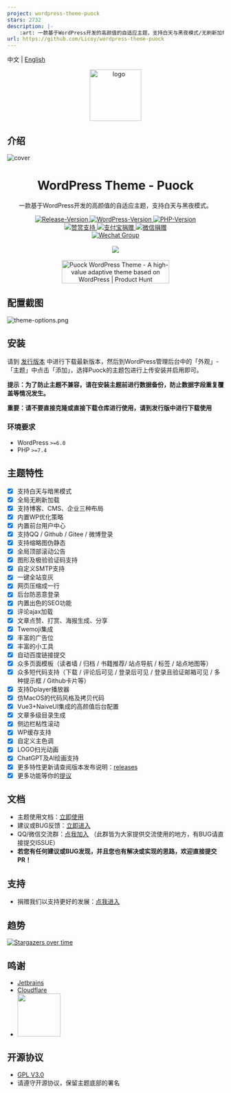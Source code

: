 ```yaml
---
project: wordpress-theme-puock
stars: 2732
description: |-
    :art: 一款基于WordPress开发的高颜值的自适应主题，支持白天与黑夜模式/无刷新加载/第三方登录等众多功能 | A high-value adaptive theme based on WordPress, supports light and dark modes, no refresh loading, etc.
url: https://github.com/Licoy/wordpress-theme-puock
---
```


中文 | [English](./README_EN.md)

<div align="center">
<img alt="logo" height="120" src="./assets/img/logo/puock.png" width="120"/>
</div>

## 介绍

![cover](./screenshot.png)

<div align="center">
    <h1>WordPress Theme - Puock</h1>
    <p>一款基于WordPress开发的高颜值的自适应主题，支持白天与黑夜模式。</p>
      <a target="_blank" href="https://github.com/Licoy/wordpress-theme-puock/releases/latest">
        <img src="https://img.shields.io/github/v/release/Licoy/wordpress-theme-puock.svg?logo=git" alt="Release-Version">
      </a>
    <a target="_blank" href="https://github.com/Licoy/wordpress-theme-puock">
        <img src="https://img.shields.io/badge/WordPress-V5.0+-0099CC.svg?logo=wordpress" alt="WordPress-Version">
      </a>
    <a target="_blank" href="https://github.com/Licoy/wordpress-theme-puock">
        <img src="https://img.shields.io/badge/PHP-V7.4+-666699.svg?logo=php" alt="PHP-Version">
      </a>
    <br>
    <a target="_blank" href="https://licoy.cn/puock-theme-sponsor.html">
        <img src="https://img.shields.io/badge/赞赏-开发不易-CC3333.svg?logo=Buy-Me-A-Coffee" alt="赞赏支持">
      </a>
    <a target="_blank" href="https://licoy.cn/puock-theme-sponsor.html">
        <img src="https://img.shields.io/badge/捐赠-支付宝-00a2ef.svg?logo=AliPay" alt="支付宝捐赠">
      </a>
    <a target="_blank" href="https://licoy.cn/puock-theme-sponsor.html">
        <img src="https://img.shields.io/badge/捐赠-微信-68b600.svg?logo=WeChat" alt="微信捐赠">
      </a>
    <br>
    <a target="_blank" href="https://licoy.cn/go/puock-update.php?r=qq_qun">
        <img src="https://img.shields.io/badge/QQ/微信-交流群-07c160.svg?logo=WeChat" alt="Wechat Group">
      </a>
    <br><br>
    <img src='https://repobeats.axiom.co/api/embed/5f966833712409c00d4269bf2800b2d4762e09ea.svg'></img>
    <br><br>
    <a href="https://www.producthunt.com/posts/puock-wordpress-theme?utm_source=badge-featured&utm_medium=badge&utm_souce=badge-puock-wordpress-theme" target="_blank"><img src="https://api.producthunt.com/widgets/embed-image/v1/featured.svg?post_id=327798&theme=light" alt="Puock WordPress Theme - A high-value adaptive theme based on WordPress | Product Hunt" style="width: 250px; height: 54px;" width="250" height="54" /></a>

</div>

## 配置截图

![theme-options.png](./.screenshot/options.png)

## 安装

请到 [发行版本](https://github.com/Licoy/wordpress-theme-puock/releases)
中进行下载最新版本，然后到WordPress管理后台中的「外观」-「主题」中点击「添加」，选择Puock的主题包进行上传安装并启用即可。

**提示：为了防止主题不兼容，请在安装主题前进行数据备份，防止数据字段重复覆盖等情况发生。**

**重要：请不要直接克隆或直接下载仓库进行使用，请到发行版中进行下载使用**

### 环境要求

- WordPress `>=6.0`
- PHP `>=7.4`

## 主题特性

- [x] 支持白天与暗黑模式
- [x] 全局无刷新加载
- [x] 支持博客、CMS、企业三种布局
- [x] 内置WP优化策略
- [x] 内置前台用户中心
- [x] 支持QQ / Github / Gitee / 微博登录
- [x] 支持缩略图伪静态
- [x] 全局顶部滚动公告
- [x] 图形及极验验证码支持
- [x] 自定义SMTP支持
- [x] 一键全站变灰
- [x] 网页压缩成一行
- [x] 后台防恶意登录
- [x] 内置出色的SEO功能
- [x] 评论ajax加载
- [x] 文章点赞、打赏、海报生成、分享
- [x] Twemoji集成
- [x] 丰富的广告位
- [x] 丰富的小工具
- [x] 自动百度链接提交
- [x] 众多页面模板（读者墙 / 归档 / 书籍推荐/ 站点导航 / 标签 / 站点地图等）
- [x] 众多短代码支持（下载 / 评论后可见 / 登录后可见 / 登录且验证邮箱可见 / 多种提示框 / Github卡片等）
- [x] 支持Dplayer播放器
- [x] 仿MacOS的代码风格及拷贝代码
- [x] Vue3+NaiveUI集成的高颜值后台配置
- [x] 文章多级目录生成
- [x] 侧边栏粘性滚动
- [x] WP缓存支持
- [x] 自定义主色调
- [x] LOGO扫光动画
- [x] ChatGPT及AI绘画支持
- [x] 更多特性更新请查阅版本发布说明：[releases](https://github.com/Licoy/wordpress-theme-puock/releases)
- [x] 更多功能等你的[提议](https://github.com/Licoy/wordpress-theme-puock/issues)

## 文档

- 主题使用文档：[立即使用](https://www.licoy.cn/puock-doc.html)
- 建议或BUG反馈：[立即进入](https://github.com/Licoy/wordpress-theme-puock/issues)
- QQ/微信交流群：[点我加入](https://licoy.cn/go/puock-update.php?r=qq_qun) （此群皆为大家提供交流使用的地方，有BUG请直接提交ISSUE）
- **若您有任何建议或BUG发现，并且您也有解决或实现的思路，欢迎直接提交PR！**

## 支持

- 捐赠我们以支持更好的发展：[点我进入](https://licoy.cn/puock-theme-sponsor.html)

## 趋势

[![Stargazers over time](https://starchart.cc/Licoy/wordpress-theme-puock.svg)](https://starchart.cc/Licoy/wordpress-theme-puock)

## 鸣谢

- [Jetbrains](https://www.jetbrains.com/?from=wordpress-theme-puock)
- [Cloudflare](https://www.cloudflare.com/?from=wordpress-theme-puock)
- <a href="http://idc.daozhiyun.cn"><img src="https://sv.png.pub/imgs/2024/06/26/fd4efab4bfd2bb9e.png" width="100"></a>

## 开源协议

- [GPL V3.0](./LICENSE)
- 请遵守开源协议，保留主题底部的署名

